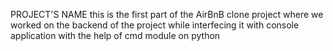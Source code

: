 PROJECT'S NAME
this is the first part of the AirBnB clone project where we worked on the backend of the project while interfecing it with console application with the help of cmd module on python
